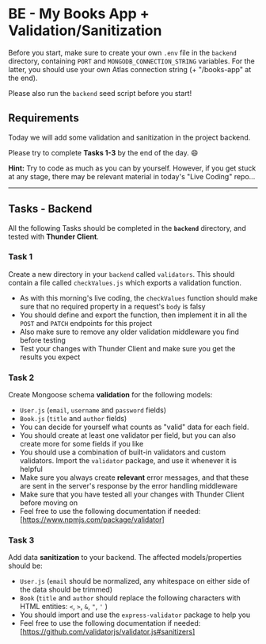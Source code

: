 # BE - My Books App + Validation/Sanitization

Before you start, make sure to create your own `.env` file in the `backend` directory, containing `PORT` and `MONGODB_CONNECTION_STRING` variables. For the latter, you should use your own Atlas connection string (+ "/books-app" at the end).

Please also run the `backend` seed script before you start!

## Requirements

Today we will add some validation and sanitization in the project backend.

Please try to complete **Tasks 1-3** by the end of the day. :smile:

**Hint:** Try to code as much as you can by yourself. However, if you get stuck at any stage, there may be relevant material in today's "Live Coding" repo...

---

## Tasks - Backend

All the following Tasks should be completed in the **`backend`** directory, and tested with **Thunder Client**.

### Task 1

Create a new directory in your `backend` called `validators`. This should contain a file called `checkValues.js` which exports a validation function.
  - As with this morning's live coding, the `checkValues` function should make sure that no required property in a request's `body` is falsy
  - You should define and export the function, then implement it in all the `POST` and `PATCH` endpoints for this project
  - Also make sure to remove any older validation middleware you find before testing
- Test your changes with Thunder Client and make sure you get the results you expect

### Task 2

Create Mongoose schema **validation** for the following models:
  - `User.js` (`email`, `username` and `password` fields)
  - `Book.js` (`title` and `author` fields)
- You can decide for yourself what counts as "valid" data for each field.
- You should create at least one validator per field, but you can also create more for some fields if you like
- You should use a combination of built-in validators and custom validators. Import the `validator` package, and use it whenever it is helpful
- Make sure you always create **relevant** error messages, and that these are sent in the server's response by the error handling middleware
- Make sure that you have tested all your changes with Thunder Client before moving on
- Feel free to use the following documentation if needed: [https://www.npmjs.com/package/validator]

### Task 3

Add data **sanitization** to your backend. The affected models/properties should be:
- `User.js` (`email` should be normalized, any whitespace on either side of the data should be trimmed)
- `Book` (`title` and `author` should replace the following characters with HTML entities: `<`, `>`, `&`, `"`, `'` )
- You should import and use the `express-validator` package to help you
- Feel free to use the following documentation if needed: [https://github.com/validatorjs/validator.js#sanitizers]